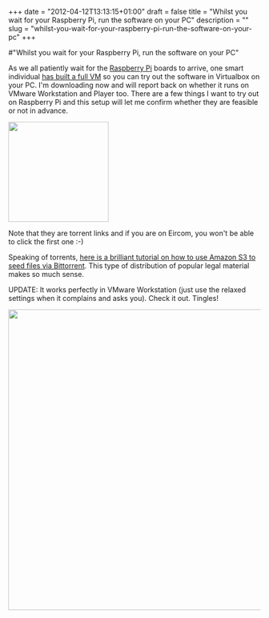 +++
date = "2012-04-12T13:13:15+01:00"
draft = false
title = "Whilst you wait for your Raspberry Pi, run the software on your PC"
description = ""
slug = "whilst-you-wait-for-your-raspberry-pi-run-the-software-on-your-pc"
+++

#"Whilst you wait for your Raspberry Pi, run the software on your PC"

As we all patiently wait for the <a href="http://www.raspberrypi.org/">Raspberry Pi</a> boards to arrive, one smart individual <a href="http://russelldavis.org/2011/09/10/virtualbox-vm-for-raspberrypi-development/">has built a full VM</a> so you can try out the software in Virtualbox on your PC. I'm downloading now and will report back on whether it runs on VMware Workstation and Player too. There are a few things I want to try out on Raspberry Pi and this setup will let me confirm whether they are feasible or not in advance.

<a href="https://s3-eu-west-1.amazonaws.com/conoroneill.net/wp-content/uploads/2012/04/modelB.jpg"><img class="size-full wp-image-676 aligncenter" title="modelB" src="https://s3-eu-west-1.amazonaws.com/conoroneill.net/wp-content/uploads/2012/04/modelB.jpg" alt="" width="200" height="200" /></a>

Note that they are torrent links and if you are on Eircom, you won't be able to click the first one :-)

Speaking of torrents, <a href="http://alestic.com/2012/04/aws-s3-torrent">here is a brilliant tutorial on how to use Amazon S3 to seed files via Bittorrent</a>. This type of distribution of popular legal material makes so much sense.

UPDATE: It works perfectly in VMware Workstation (just use the relaxed settings when it complains and asks you). Check it out. Tingles!

<a href="https://s3-eu-west-1.amazonaws.com/conoroneill.net/wp-content/uploads/2012/04/raspberry_pi_02.png"><img class="alignnone size-full wp-image-678" title="raspberry_pi_02" src="https://s3-eu-west-1.amazonaws.com/conoroneill.net/wp-content/uploads/2012/04/raspberry_pi_02.png" alt="" width="801" height="601" /></a>